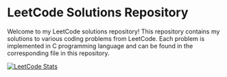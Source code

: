 # LeetCode Solutions Repository

Welcome to my LeetCode solutions repository! This repository contains my solutions to various coding problems from LeetCode. Each problem is implemented in C programming language and can be found in the corresponding file in this repository.

[![LeetCode Stats](https://leetcode-stats-six.vercel.app/?username=Tomo_K&theme=dark)](https://github.com/Tomo_K/leetcode-stats)